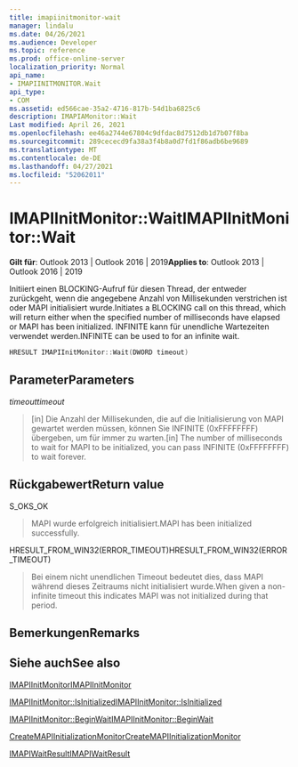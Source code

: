 ```yaml
---
title: imapiinitmonitor-wait
manager: lindalu
ms.date: 04/26/2021
ms.audience: Developer
ms.topic: reference
ms.prod: office-online-server
localization_priority: Normal
api_name:
- IMAPIINITMONITOR.Wait
api_type:
- COM
ms.assetid: ed566cae-35a2-4716-817b-54d1ba6825c6
description: IMAPIAMonitor::Wait
Last modified: April 26, 2021
ms.openlocfilehash: ee46a2744e67804c9dfdac8d7512db1d7b07f8ba
ms.sourcegitcommit: 289cececd9fa38a3f4b8a0d7fd1f86adb6be9689
ms.translationtype: MT
ms.contentlocale: de-DE
ms.lasthandoff: 04/27/2021
ms.locfileid: "52062011"
---
```

# <a name="imapiinitmonitorwait"></a><span data-ttu-id="140c8-103">IMAPIInitMonitor::Wait</span><span class="sxs-lookup"><span data-stu-id="140c8-103">IMAPIInitMonitor::Wait</span></span>
  
<span data-ttu-id="140c8-104">**Gilt für**: Outlook 2013 | Outlook 2016 | 2019</span><span class="sxs-lookup"><span data-stu-id="140c8-104">**Applies to**: Outlook 2013 | Outlook 2016 | 2019</span></span>
  
<span data-ttu-id="140c8-105">Initiiert einen BLOCKING-Aufruf für diesen Thread, der entweder zurückgeht, wenn die angegebene Anzahl von Millisekunden verstrichen ist oder MAPI initialisiert wurde.</span><span class="sxs-lookup"><span data-stu-id="140c8-105">Initiates a BLOCKING call on this thread, which will return either when the specified number of milliseconds have elapsed or MAPI has been initialized.</span></span> <span data-ttu-id="140c8-106">INFINITE kann für unendliche Wartezeiten verwendet werden.</span><span class="sxs-lookup"><span data-stu-id="140c8-106">INFINITE can be used to for an infinite wait.</span></span>

```cpp
HRESULT IMAPIInitMonitor::Wait(DWORD timeout)
```

## <a name="parameters"></a><span data-ttu-id="140c8-107">Parameter</span><span class="sxs-lookup"><span data-stu-id="140c8-107">Parameters</span></span>
<span data-ttu-id="140c8-108">_timeout_</span><span class="sxs-lookup"><span data-stu-id="140c8-108">_timeout_</span></span>
> <span data-ttu-id="140c8-109">[in] Die Anzahl der Millisekunden, die auf die Initialisierung von MAPI gewartet werden müssen, können Sie INFINITE (0xFFFFFFFF) übergeben, um für immer zu warten.</span><span class="sxs-lookup"><span data-stu-id="140c8-109">[in] The number of milliseconds to wait for MAPI to be initialized, you can pass INFINITE (0xFFFFFFFF) to wait forever.</span></span>

## <a name="return-value"></a><span data-ttu-id="140c8-110">Rückgabewert</span><span class="sxs-lookup"><span data-stu-id="140c8-110">Return value</span></span>

<span data-ttu-id="140c8-111">S_OK</span><span class="sxs-lookup"><span data-stu-id="140c8-111">S_OK</span></span>
> <span data-ttu-id="140c8-112">MAPI wurde erfolgreich initialisiert.</span><span class="sxs-lookup"><span data-stu-id="140c8-112">MAPI has been initialized successfully.</span></span>

<span data-ttu-id="140c8-113">HRESULT_FROM_WIN32(ERROR_TIMEOUT)</span><span class="sxs-lookup"><span data-stu-id="140c8-113">HRESULT_FROM_WIN32(ERROR_TIMEOUT)</span></span>
> <span data-ttu-id="140c8-114">Bei einem nicht unendlichen Timeout bedeutet dies, dass MAPI während dieses Zeitraums nicht initialisiert wurde.</span><span class="sxs-lookup"><span data-stu-id="140c8-114">When given a non-infinite timeout this indicates MAPI was not initialized during that period.</span></span>

## <a name="remarks"></a><span data-ttu-id="140c8-115">Bemerkungen</span><span class="sxs-lookup"><span data-stu-id="140c8-115">Remarks</span></span>
  
## <a name="see-also"></a><span data-ttu-id="140c8-116">Siehe auch</span><span class="sxs-lookup"><span data-stu-id="140c8-116">See also</span></span>

[<span data-ttu-id="140c8-117">IMAPIInitMonitor</span><span class="sxs-lookup"><span data-stu-id="140c8-117">IMAPIInitMonitor</span></span>](imapiinitmonitoriunknown.md)

[<span data-ttu-id="140c8-118">IMAPIInitMonitor::IsInitialized</span><span class="sxs-lookup"><span data-stu-id="140c8-118">IMAPIInitMonitor::IsInitialized</span></span>](imapiinitmonitor-isinitialized.md)

[<span data-ttu-id="140c8-119">IMAPIInitMonitor::BeginWait</span><span class="sxs-lookup"><span data-stu-id="140c8-119">IMAPIInitMonitor::BeginWait</span></span>](imapiinitmonitor-beginwait.md)

[<span data-ttu-id="140c8-120">CreateMAPIInitializationMonitor</span><span class="sxs-lookup"><span data-stu-id="140c8-120">CreateMAPIInitializationMonitor</span></span>](createmapiinitializationmonitor.md)

[<span data-ttu-id="140c8-121">IMAPIWaitResult</span><span class="sxs-lookup"><span data-stu-id="140c8-121">IMAPIWaitResult</span></span>](imapiwaitresultiunknown.md)
